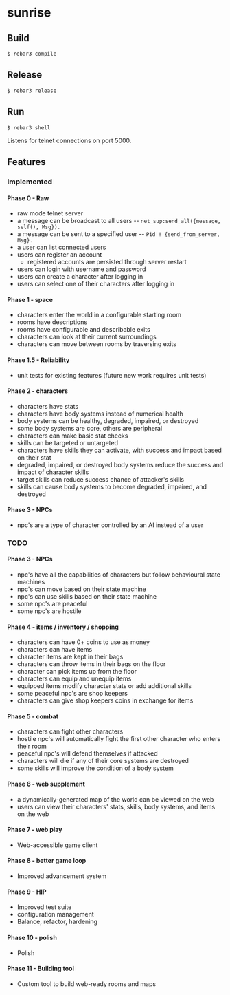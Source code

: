 # sunrise

## Build
`$ rebar3 compile`

## Release
`$ rebar3 release`

## Run
`$ rebar3 shell`

Listens for telnet connections on port 5000.

## Features

### Implemented

#### Phase 0 - Raw
- raw mode telnet server
- a message can be broadcast to all users
-- `net_sup:send_all({message, self(), Msg}).`
- a message can be sent to a specified user
-- `Pid ! {send_from_server, Msg}.`
- a user can list connected users
- users can register an account
    - registered accounts are persisted through server restart
- users can login with username and password
- users can create a character after logging in
- users can select one of their characters after logging in

#### Phase 1 - space
- characters enter the world in a configurable starting room
- rooms have descriptions
- rooms have configurable and describable exits
- characters can look at their current surroundings
- characters can move between rooms by traversing exits

#### Phase 1.5 - Reliability
- unit tests for existing features (future new work requires unit tests)

#### Phase 2 - characters
- characters have stats
- characters have body systems instead of numerical health
- body systems can be healthy, degraded, impaired, or destroyed
- some body systems are core, others are peripheral
- characters can make basic stat checks
- skills can be targeted or untargeted
- characters have skills they can activate, with success and impact based on their stat
- degraded, impaired, or destroyed body systems reduce the success and impact of character skills
- target skills can reduce success chance of attacker's skills
- skills can cause body systems to become degraded, impaired, and destroyed

#### Phase 3 - NPCs
- npc's are a type of character controlled by an AI instead of a user

### TODO

#### Phase 3 - NPCs
- npc's have all the capabilities of characters but follow behavioural state machines
- npc's can move based on their state machine
- npc's can use skills based on their state machine
- some npc's are peaceful
- some npc's are hostile

#### Phase 4 - items / inventory / shopping
- characters can have 0+ coins to use as money
- characters can have items
- character items are kept in their bags
- characters can throw items in their bags on the floor
- character can pick items up from the floor
- characters can equip and unequip items
- equipped items modify character stats or add additional skills
- some peaceful npc's are shop keepers
- characters can give shop keepers coins in exchange for items

#### Phase 5 - combat
- characters can fight other characters
- hostile npc's will automatically fight the first other character who enters their room
- peaceful npc's will defend themselves if attacked
- characters will die if any of their core systems are destroyed
- some skills will improve the condition of a body system

#### Phase 6 - web supplement
- a dynamically-generated map of the world can be viewed on the web
- users can view their characters' stats, skills, body systems, and items on the web

#### Phase 7 - web play
- Web-accessible game client

#### Phase 8 - better game loop
- Improved advancement system

#### Phase 9 - HIP
- Improved test suite
- configuration management
- Balance, refactor, hardening

#### Phase 10 - polish
- Polish 

#### Phase 11 - Building tool
- Custom tool to build web-ready rooms and maps
